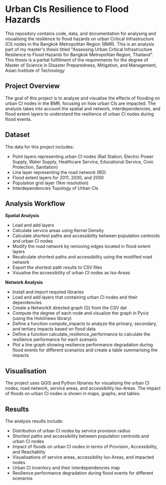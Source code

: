 # Urban CIs Resilience to Flood Hazards
This repository contains code, data, and documentation for analysing and visualising the resilience to flood hazards on urban Critical Infrastructure (CI) nodes in the Bangkok Metropolitan Region (BMR). This is an analysis part of my master's thesis titled "Assessing Urban Critical Infrastructure Resilience to Flood Hazards for Bangkok Metropolitan Region, Thailand". This thesis is a partial fulfillment of the requirements for the degree of 
Master of Science in Disaster Preparedness, Mitigation, and Management, Asian Institute of Technology 


## Project Overview ##

The goal of this project is to analyse and visualise the effects of flooding on urban CI nodes in the BMR, focusing on how urban CIs are impacted. The analysis takes into account the spatial and network, interdependencies, and flood extent layers to understand the resilience of urban CI nodes during flood events.

## Dataset ##

The data for this project includes:
* Point layers representing urban CI nodes (Rail Station, Electric Power Supply, Water Supply, Healthcare Service, Educational Service, Civic Protection, Sanitation)
* Line layer representing the road network (RD)
* Flood extent layers for 2011, 2030, and 2050
* Population grid layer (1km resolution)
* Interdependencies Topology of Urban CIs

## Analysis Workflow ##

**Spatial Analysis**
* Load and add layers
* Calculate service areas using Kernel Density
* Calculate shortest paths and accessibility between population centroids and urban CI nodes
* Modify the road network by removing edges located in flood extent layers
* Recalculate shortest paths and accessibility using the modified road network
* Export the shortest path results to CSV files
* Visualise the accessibility of urban CI nodes as Iso-Areas

**Network Analysis**
* Install and import required libraries
* Load and add layers that containing urban CI nodes and their dependencies
* Create a NetworkX directed graph (G) from the CSV dat
* Compute the degree of each node and visualize the graph in Pyviz (using the HoloViews library)
* Define a function compute_impacts to analyze the primary, secondary, and tertiary impacts based on flood data
* Define a function calculate_resilience_performance to calculate the resilience performance for each scenario
* Plot a line graph showing resilience performance degradation during flood events for different scenarios and create a table summarising the impacts

## Visualisation ##
The project uses QGIS and Python libraries for visualising the urban CI nodes, road network, service areas, and accessibility Iso-Areas. The impact of floods on urban CI nodes is shown in maps, graphs, and tables.

## Results ##

The analysis results include:

* Distribution of urban CI nodes by service provision radius
* Shortest paths and accessibility between population centroids and urban CI nodes
* Impact of floods on urban CI nodes in terms of Provision, Accessibility, and Reachablity
* Visualisations of service areas, accessibility Iso-Areas, and impacted nodes
* Urban CI inventory and their interdependencies map
* Resilience performance degradation during flood events for different scenarios
